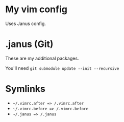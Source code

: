 # My vim config

Uses Janus config.

# .janus (Git)

These are my additional packages.

You'll need `git submodule update --init --recursive`

# Symlinks

- `~/.vimrc.after => /.vimrc.after`
- `~/.vimrc.before => /.vimrc.before`
- `~/.janus => /.janus`
